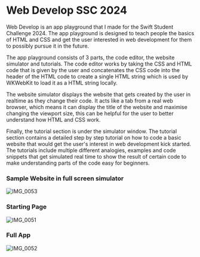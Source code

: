# Web Develop SSC 2024
Web Develop is an app playground that I made for the Swift Student Challenge 2024. The app playground is designed to teach people the basics of HTML and CSS and get the user interested in web development for them to possibly pursue it in the future.

The app playground consists of 3 parts, the code editor, the website simulator and tutorials. 
The code editor works by taking the CSS and HTML code that is given by the user and concatenates the CSS code into the header of the HTML code to create a single HTML string which is used by WKWebKit to load it as a HTML string locally.

The website simulator displays the website that gets created by the user in realtime as they change their code. It acts like a tab from a real web browser, which means it can display the title of the website and maximise changing the viewport size, this can be helpful for the user to better understand how HTML and CSS work. 

Finally, the tutorial section is under the simulator window. The tutorial section contains a detailed step by step tutorial on how to code a basic website that would get the user's interest in web development kick started. The tutorials include multiple different analogies, examples and code snippets that get simulated real time to show the result of certain code to make understanding parts of the code easy for beginners.


### Sample Website in full screen simulator


![IMG_0053](https://github.com/vensah-dev/Web-Develop/assets/83892875/6107f81e-c362-490d-a482-29087b2cf714)


### Starting Page


![IMG_0051](https://github.com/vensah-dev/Web-Develop/assets/83892875/a2ed9b7d-c855-41a0-9af4-79d19af281fe)


### Full App


![IMG_0052](https://github.com/vensah-dev/Web-Develop/assets/83892875/a270d63f-dcde-4bea-94e2-ebda3498c814)

